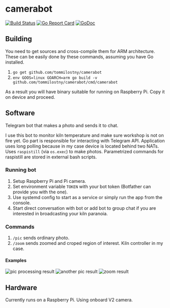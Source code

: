 # camerabot

[![Build Status](https://travis-ci.org/cooldarkdryplace/camerabot.svg?branch=master)](https://travis-ci.org/cooldarkdryplace/camerabot)
[![Go Report Card](https://goreportcard.com/badge/github.com/cooldarkdryplace/camerabot)](https://goreportcard.com/report/github.com/cooldarkdryplace/camerabot)
[![GoDoc](https://godoc.org/github.com/cooldarkdryplace/camerabot?status.svg)](https://godoc.org/github.com/cooldarkdryplace/camerabot)

## Building

You need to get sources and cross-compile them for ARM architecture. These can be easily done by these commands, assuming you have Go installed.

1. `go get github.com/tommilostny/camerabot`
2. `env GOOS=linux GOARCH=arm go build -v github.com/tommilostny/camerabot/cmd/camerabot`

As a result you will have binary suitable for running on Raspberry Pi. Copy it on device and proceed.

## Software
Telegram bot that makes a photo and sends it to chat. 

I use this bot to monitor kiln temperature and make sure workshop is not on fire yet.
Go part is responsible for interacting with Telegram API. Application uses long polling because in my case device is located behind two NATs. 
Uses `raspistill` (via `os.exec`) to make photos.
Parametrized commands for raspistill are stored in external bash scripts.

### Running bot
1. Setup Raspberry Pi and Pi camera.
2. Set environment variable `TOKEN` with your bot token (Botfather can provide you with the one).
3. Use systemd config to start as a service or simply run the app from the console.
4. Start direct conversation with bot or add bot to group chat if you are interested in broadcasting your kiln paranoia.

### Commands
1. `/pic` sends ordinary photo.
2. `/zoom` sends zoomed and croped region of interest. Kiln controller in my case.

#### Examples
![pic processing result](https://cloud.githubusercontent.com/assets/6103939/23331112/898d1204-fb67-11e6-8285-6efc5ba7816b.png)
![another pic result](https://cloud.githubusercontent.com/assets/6103939/23331113/92065df0-fb67-11e6-9d0f-d8adc245f9a3.png)
![zoom result](https://cloud.githubusercontent.com/assets/6103939/23331114/9b4fa8e4-fb67-11e6-876e-318642f38dfc.png)

## Hardware
Currently runs on a Raspberry Pi. Using onboard V2 camera.
